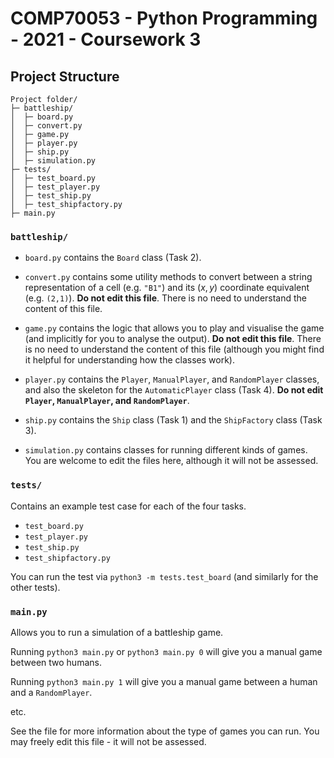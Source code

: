 # COMP70053 - Python Programming - 2021 - Coursework 3

## Project Structure

```
Project folder/
├─ battleship/
│  ├─ board.py
│  ├─ convert.py
│  ├─ game.py
│  ├─ player.py
│  ├─ ship.py
│  ├─ simulation.py
├─ tests/
│  ├─ test_board.py
│  ├─ test_player.py
│  ├─ test_ship.py
│  ├─ test_shipfactory.py
├─ main.py
```


### `battleship/`

- `board.py` contains the `Board` class (Task 2).

- `convert.py` contains some utility methods to convert between a string representation of a cell (e.g. `"B1"`) and its $(x,y)$ coordinate equivalent (e.g. `(2,1)`). **Do not edit this file**. There is no need to understand the content of this file. 

- `game.py` contains the logic that allows you to play and visualise the game (and implicitly for you to analyse the output). **Do not edit this file**. There is no need to understand the content of this file (although you might find it helpful for understanding how the classes work).

- `player.py` contains the `Player`, `ManualPlayer`, and `RandomPlayer` classes, and also the skeleton for the `AutomaticPlayer` class (Task 4). **Do not edit `Player`, `ManualPlayer`, and `RandomPlayer`**.

- `ship.py` contains the `Ship` class (Task 1) and the `ShipFactory` class (Task 3).

- `simulation.py` contains classes for running different kinds of games. You are welcome to edit the files here, although it will not be assessed.
 


### `tests/`

Contains an example test case for each of the four tasks.

- `test_board.py`
- `test_player.py`
- `test_ship.py`
- `test_shipfactory.py`

You can run the test via `python3 -m tests.test_board` (and similarly for the other tests).


### `main.py`

Allows you to run a simulation of a battleship game.

Running `python3 main.py` or `python3 main.py 0` will give you a manual game between two humans.

Running `python3 main.py 1` will give you a manual game between a human and a `RandomPlayer`.

etc.

See the file for more information about the type of games you can run. You may freely edit this file - it will not be assessed.
